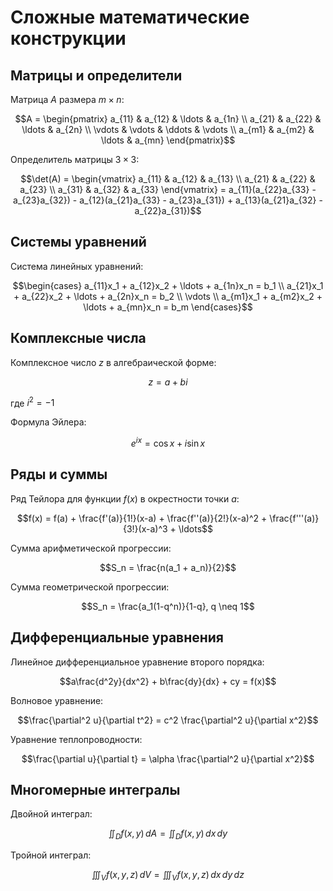 # Сложные математические конструкции

## Матрицы и определители

Матрица $A$ размера $m \times n$:

$$A = \begin{pmatrix}
a_{11} & a_{12} & \ldots & a_{1n} \\
a_{21} & a_{22} & \ldots & a_{2n} \\
\vdots & \vdots & \ddots & \vdots \\
a_{m1} & a_{m2} & \ldots & a_{mn}
\end{pmatrix}$$

Определитель матрицы $3 \times 3$:

$$\det(A) = \begin{vmatrix}
a_{11} & a_{12} & a_{13} \\
a_{21} & a_{22} & a_{23} \\
a_{31} & a_{32} & a_{33}
\end{vmatrix} = a_{11}(a_{22}a_{33} - a_{23}a_{32}) - a_{12}(a_{21}a_{33} - a_{23}a_{31}) + a_{13}(a_{21}a_{32} - a_{22}a_{31})$$

## Системы уравнений

Система линейных уравнений:

$$\begin{cases}
a_{11}x_1 + a_{12}x_2 + \ldots + a_{1n}x_n = b_1 \\
a_{21}x_1 + a_{22}x_2 + \ldots + a_{2n}x_n = b_2 \\
\vdots \\
a_{m1}x_1 + a_{m2}x_2 + \ldots + a_{mn}x_n = b_m
\end{cases}$$

## Комплексные числа

Комплексное число $z$ в алгебраической форме:

$$z = a + bi$$

где $i^2 = -1$

Формула Эйлера:

$$e^{ix} = \cos x + i\sin x$$

## Ряды и суммы

Ряд Тейлора для функции $f(x)$ в окрестности точки $a$:

$$f(x) = f(a) + \frac{f'(a)}{1!}(x-a) + \frac{f''(a)}{2!}(x-a)^2 + \frac{f'''(a)}{3!}(x-a)^3 + \ldots$$

Сумма арифметической прогрессии:

$$S_n = \frac{n(a_1 + a_n)}{2}$$

Сумма геометрической прогрессии:

$$S_n = \frac{a_1(1-q^n)}{1-q}, q \neq 1$$

## Дифференциальные уравнения

Линейное дифференциальное уравнение второго порядка:

$$a\frac{d^2y}{dx^2} + b\frac{dy}{dx} + cy = f(x)$$

Волновое уравнение:

$$\frac{\partial^2 u}{\partial t^2} = c^2 \frac{\partial^2 u}{\partial x^2}$$

Уравнение теплопроводности:

$$\frac{\partial u}{\partial t} = \alpha \frac{\partial^2 u}{\partial x^2}$$

## Многомерные интегралы

Двойной интеграл:

$$\iint_D f(x,y) \, dA = \iint_D f(x,y) \, dx \, dy$$

Тройной интеграл:

$$\iiint_V f(x,y,z) \, dV = \iiint_V f(x,y,z) \, dx \, dy \, dz$$